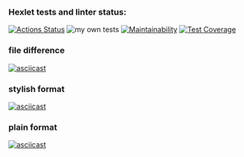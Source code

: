 ### Hexlet tests and linter status:

[![Actions Status](https://github.com/CosmoBoyMe/frontend-project-lvl2/workflows/hexlet-check/badge.svg)](https://github.com/CosmoBoyMe/frontend-project-lvl2/actions)  ![my own tests](https://github.com/CosmoBoyMe/frontend-project-lvl2/workflows/check%20tests/badge.svg) [![Maintainability](https://api.codeclimate.com/v1/badges/793da65d8121838b2398/maintainability)](https://codeclimate.com/github/CosmoBoyMe/frontend-project-lvl2/maintainability) [![Test Coverage](https://api.codeclimate.com/v1/badges/793da65d8121838b2398/test_coverage)](https://codeclimate.com/github/CosmoBoyMe/frontend-project-lvl2/test_coverage)


### file difference

[![asciicast](https://asciinema.org/a/381182.svg)](https://asciinema.org/a/381182)

### stylish format

[![asciicast](https://asciinema.org/a/385122.svg)](https://asciinema.org/a/385122)

### plain format

[![asciicast](https://asciinema.org/a/385247.svg)](https://asciinema.org/a/385247)

